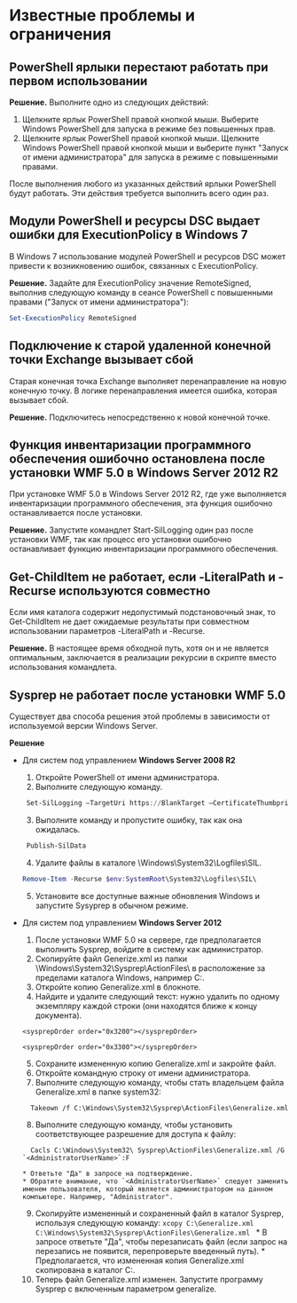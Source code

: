 # Известные проблемы и ограничения

PowerShell ярлыки перестают работать при первом использовании
------------------------------------------------------------

**Решение.** Выполните одно из следующих действий:

1.  Щелкните ярлык PowerShell правой кнопкой мыши. Выберите Windows PowerShell для запуска в режиме без повышенных прав.
2.  Щелкните ярлык PowerShell правой кнопкой мыши. Щелкните Windows PowerShell правой кнопкой мыши и выберите пункт "Запуск от имени администратора" для запуска в режиме с повышенными правами.

После выполнения любого из указанных действий ярлыки PowerShell будут работать. Эти действия требуется выполнить всего один раз.


Модули PowerShell и ресурсы DSC выдает ошибки для ExecutionPolicy в Windows 7
-------------------------------------------------------------------------------------
В Windows 7 использование модулей PowerShell и ресурсов DSC может привести к возникновению ошибок, связанных с ExecutionPolicy.

**Решение.** Задайте для ExecutionPolicy значение RemoteSigned, выполнив следующую команду в сеансе PowerShell с повышенными правами ("Запуск от имени администратора"):

```powershell
Set-ExecutionPolicy RemoteSigned
```

Подключение к старой удаленной конечной точки Exchange вызывает сбой
------------------------------------------------------------

Старая конечная точка Exchange выполняет перенаправление на новую конечную точку. В логике перенаправления имеется ошибка, которая вызывает сбой.

**Решение.** Подключитесь непосредственно к новой конечной точке.


Функция инвентаризации программного обеспечения ошибочно остановлена после установки WMF 5.0 в Windows Server 2012 R2
-------------------------------------------------------------------------------------------------------------

При установке WMF 5.0 в Windows Server 2012 R2, где уже выполняется инвентаризации программного обеспечения, эта функция ошибочно останавливается после установки.

**Решение.** Запустите командлет Start-SilLogging один раз после установки WMF, так как процесс его установки ошибочно останавливает функцию инвентаризации программного обеспечения.

Get-ChildItem не работает, если -LiteralPath и -Recurse используются совместно
--------------------------------------------------------------------------

Если имя каталога содержит недопустимый подстановочный знак, то Get-ChildItem не дает ожидаемые результаты при совместном использовании
параметров -LiteralPath и -Recurse.

**Решение.** В настоящее время обходной путь, хотя он и не является оптимальным, заключается в реализации рекурсии в скрипте вместо использования командлета.


Sysprep не работает после установки WMF 5.0
----------------------------------------

Существует два способа решения этой проблемы в зависимости от используемой версии Windows Server.

**Решение**
- Для систем под управлением **Windows Server 2008 R2**
  1.    Откройте PowerShell от имени администратора.
  2.    Выполните следующую команду.
   ```powershell
    Set-SilLogging –TargetUri https://BlankTarget –CertificateThumbprint 0123456789
   ```
  3.    Выполните команду и пропустите ошибку, так как она ожидалась.
   ```powershell
    Publish-SilData
   ```
  4.    Удалите файлы в каталоге \Windows\System32\Logfiles\SIL\.
  ```powershell
  Remove-Item -Recurse $env:SystemRoot\System32\Logfiles\SIL\
  ```
  5.    Установите все доступные важные обновления Windows и запустите Sysyprep в обычном режиме.
  
- Для систем под управлением **Windows Server 2012**
  1.    После установки WMF 5.0 на сервере, где предполагается выполнить Sysprep, войдите в систему как администратор.
  2.    Скопируйте файл Generize.xml из папки \Windows\System32\Sysprep\ActionFiles\ в расположение за пределами каталога Windows, например C:\.
  3.    Откройте копию Generalize.xml в блокноте.
  4.    Найдите и удалите следующий текст: нужно удалить по одному экземпляру каждой строки (они находятся ближе к концу документа).
    ```
    <sysprepOrder order="0x3200"></sysprepOrder>
    
    <sysprepOrder order="0x3300"></sysprepOrder>
    ```
  5.    Сохраните измененную копию Generalize.xml и закройте файл.
  6.    Откройте командную строку от имени администратора.
  7.    Выполните следующую команду, чтобы стать владельцем файла Generalize.xml в папке system32:
    ```
      Takeown /f C:\Windows\System32\Sysprep\ActionFiles\Generalize.xml 
    ```
  8.    Выполните следующую команду, чтобы установить соответствующее разрешение для доступа к файлу:
    ```
      Cacls C:\Windows\System32\ Sysprep\ActionFiles\Generalize.xml /G `<AdministratorUserName>`:F 
    ```
      * Ответьте "Да" в запросе на подтверждение. 
      * Обратите внимание, что `<AdministratorUserName>` следует заменить именем пользователя, который является администратором на данном компьютере. Например, "Administrator".
      
  9.    Скопируйте измененный и сохраненный файл в каталог Sysprep, используя следующую команду:
      ```
      xcopy C:\Generalize.xml C:\Windows\System32\Sysprep\ActionFiles\Generalize.xml 
      ```
      * В запросе ответьте "Да", чтобы перезаписать файл (если запрос на перезапись не появится, перепроверьте введенный путь).
      * Предполагается, что измененная копия Generalize.xml скопирована в каталог C:\.
  10.   Теперь файл Generalize.xml изменен. Запустите программу Sysprep с включенным параметром generalize.



<!--HONumber=May16_HO1-->


